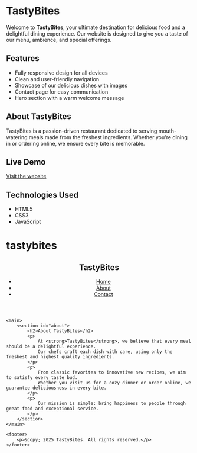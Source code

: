 # TastyBites

Welcome to **TastyBites**, your ultimate destination for delicious food and a delightful dining experience. Our website is designed to give you a taste of our menu, ambience, and special offerings.

## Features
- Fully responsive design for all devices
- Clean and user-friendly navigation
- Showcase of our delicious dishes with images
- Contact page for easy communication
- Hero section with a warm welcome message

## About TastyBites
TastyBites is a passion-driven restaurant dedicated to serving mouth-watering meals made from the freshest ingredients. Whether you're dining in or ordering online, we ensure every bite is memorable.

## Live Demo
[Visit the website](https://Santosh-ghode.github.io/tastybites/)

## Technologies Used
- HTML5
- CSS3
- JavaScript
# tastybites
<!DOCTYPE html>
<html lang="en">
<head>
    <meta charset="UTF-8">
    <meta name="viewport" content="width=device-width, initial-scale=1.0">
    <title>About TastyBites</title>
    <link rel="stylesheet" href="css/style.css">
</head>
<body>
    <header>
        <nav>
            <h1>TastyBites</h1>
            <ul>
                <li><a href="index.html">Home</a></li>
                <li><a href="about.html">About</a></li>
                <li><a href="contact.html">Contact</a></li>
            </ul>
        </nav>
    </header>

    <main>
        <section id="about">
            <h2>About TastyBites</h2>
            <p>
                At <strong>TastyBites</strong>, we believe that every meal should be a delightful experience. 
                Our chefs craft each dish with care, using only the freshest and highest quality ingredients.
            </p>
            <p>
                From classic favorites to innovative new recipes, we aim to satisfy every taste bud. 
                Whether you visit us for a cozy dinner or order online, we guarantee deliciousness in every bite.
            </p>
            <p>
                Our mission is simple: bring happiness to people through great food and exceptional service.
            </p>
        </section>
    </main>

    <footer>
        <p>&copy; 2025 TastyBites. All rights reserved.</p>
    </footer>
</body>
</html>
